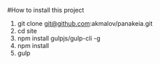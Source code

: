 #How to install this project

1. git clone git@github.com:akmalov/panakeia.git
2. cd site
3. npm install gulpjs/gulp-cli -g
4. npm install
5. gulp
